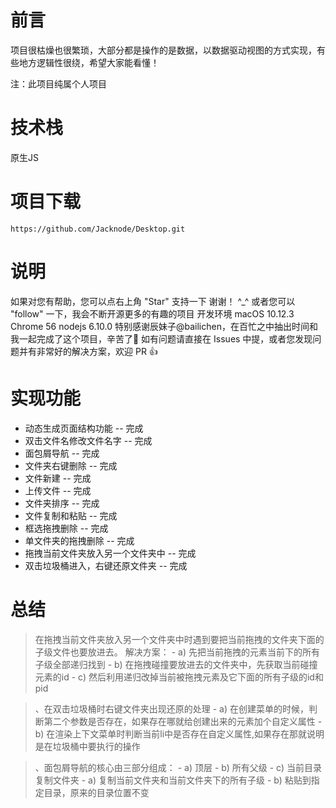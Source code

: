 # 前言


项目很枯燥也很繁琐，大部分都是操作的是数据，以数据驱动视图的方式实现，有些地方逻辑性很绕，希望大家能看懂！

注：此项目纯属个人项目

# 技术栈

原生JS


# 项目下载


```
https://github.com/Jacknode/Desktop.git
```

# 说明

如果对您有帮助，您可以点右上角 "Star" 支持一下 谢谢！ ^_^
或者您可以 "follow" 一下，我会不断开源更多的有趣的项目
开发环境 macOS 10.12.3 Chrome 56  nodejs 6.10.0
特别感谢辰妹子@bailichen，在百忙之中抽出时间和我一起完成了这个项目，辛苦了🌹
如有问题请直接在 Issues 中提，或者您发现问题并有非常好的解决方案，欢迎 PR 👍



# 实现功能

 - 动态生成页面结构功能 -- 完成
 - 双击文件名修改文件名字 -- 完成
 - 面包屑导航 -- 完成
 - 文件夹右键删除 -- 完成
 - 文件新建 -- 完成
 - 上传文件 -- 完成
 - 文件夹排序 -- 完成
 - 文件复制和粘贴 -- 完成
 - 框选拖拽删除 -- 完成
 - 单文件夹的拖拽删除 -- 完成
 - 拖拽当前文件夹放入另一个文件夹中 -- 完成
 - 双击垃圾桶进入，右键还原文件夹 -- 完成
# 总结

>在拖拽当前文件夹放入另一个文件夹中时遇到要把当前拖拽的文件夹下面的子级文件也要放进去。
解决方案：
    - a) 先把当前拖拽的元素当前下的所有子级全部递归找到
    - b) 在拖拽碰撞要放进去的文件夹中，先获取当前碰撞元素的id
    - c) 然后利用递归改掉当前被拖拽元素及它下面的所有子级的id和pid

>、在双击垃圾桶时右键文件夹出现还原的处理
    - a) 在创建菜单的时候，判断第二个参数是否存在，如果存在哪就给创建出来的元素加个自定义属性
    - b) 在渲染上下文菜单时判断当前li中是否存在自定义属性,如果存在那就说明是在垃圾桶中要执行的操作

>、面包屑导航的核心由三部分组成：
    - a) 顶层
    - b) 所有父级
    - c) 当前目录
> 复制文件夹
    - a) 复制当前文件夹和当前文件夹下的所有子级
    - b) 粘贴到指定目录，原来的目录位置不变
